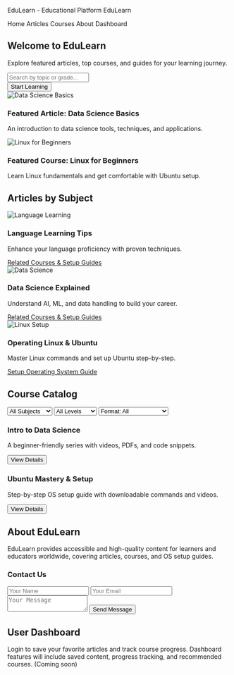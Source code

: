 EduLearn - Educational Platform EduLearn 

Home Articles Courses About Dashboard 

<!-- Homepage --> <section id="home" class="p-8 text-center bg-gradient-to-r from-blue-100 to-blue-50"> <h2 class="text-3xl font-bold mb-4">Welcome to EduLearn</h2> <p class="mb-6">Explore featured articles, top courses, and guides for your learning journey.</p> <input type="text" placeholder="Search by topic or grade..." class="border rounded p-2 w-2/3 max-w-lg"> <div class="mt-6"> <button class="bg-blue-600 text-white px-6 py-2 rounded shadow hover:bg-blue-700">Start Learning</button> </div> <div class="grid md:grid-cols-2 gap-6 mt-10"> <div class="bg-white p-4 rounded shadow"> <img src="https://via.placeholder.com/400x200" class="rounded mb-3" alt="Data Science Basics"> <h3 class="text-xl font-semibold">Featured Article: Data Science Basics</h3> <p class="text-sm mt-2">An introduction to data science tools, techniques, and applications.</p> </div> <div class="bg-white p-4 rounded shadow"> <img src="https://via.placeholder.com/400x200" class="rounded mb-3" alt="Linux for Beginners"> <h3 class="text-xl font-semibold">Featured Course: Linux for Beginners</h3> <p class="text-sm mt-2">Learn Linux fundamentals and get comfortable with Ubuntu setup.</p> </div> </div> </section> <!-- Articles Page --> <section id="articles" class="p-8 bg-gray-100"> <h2 class="text-2xl font-bold mb-4">Articles by Subject</h2> <div class="grid md:grid-cols-2 lg:grid-cols-3 gap-6"> <div class="bg-white p-4 rounded shadow"> <img src="https://via.placeholder.com/400x200" class="rounded mb-3" alt="Language Learning"> <h3 class="font-semibold">Language Learning Tips</h3> <p class="text-sm mt-2">Enhance your language proficiency with proven techniques.</p> <a href="#courses" class="text-blue-600 text-sm mt-3 block">Related Courses & Setup Guides</a> </div> <div class="bg-white p-4 rounded shadow"> <img src="https://via.placeholder.com/400x200" class="rounded mb-3" alt="Data Science"> <h3 class="font-semibold">Data Science Explained</h3> <p class="text-sm mt-2">Understand AI, ML, and data handling to build your career.</p> <a href="#courses" class="text-blue-600 text-sm mt-3 block">Related Courses & Setup Guides</a> </div> <div class="bg-white p-4 rounded shadow"> <img src="https://via.placeholder.com/400x200" class="rounded mb-3" alt="Linux Setup"> <h3 class="font-semibold">Operating Linux & Ubuntu</h3> <p class="text-sm mt-2">Master Linux commands and set up Ubuntu step-by-step.</p> <a href="#courses" class="text-blue-600 text-sm mt-3 block">Setup Operating System Guide</a> </div> </div> </section> <!-- Courses Page --> <section id="courses" class="p-8"> <h2 class="text-2xl font-bold mb-4">Course Catalog</h2> <div class="flex gap-4 mb-6 flex-wrap"> <select class="border p-2 rounded"> <option>All Subjects</option> <option>Language</option> <option>Data Science</option> <option>Linux/Ubuntu</option> </select> <select class="border p-2 rounded"> <option>All Levels</option> <option>Beginner</option> <option>Intermediate</option> <option>Advanced</option> </select> <select class="border p-2 rounded"> <option>Format: All</option> <option>Video</option> <option>PDF</option> <option>Quiz</option> <option>Setup Code/Command</option> </select> </div> <div class="grid md:grid-cols-2 lg:grid-cols-3 gap-6"> <div class="bg-white p-4 rounded shadow"> <h3 class="font-semibold">Intro to Data Science</h3> <p class="text-sm mt-2">A beginner-friendly series with videos, PDFs, and code snippets.</p> <button class="text-blue-600 mt-4">View Details</button> </div> <div class="bg-white p-4 rounded shadow"> <h3 class="font-semibold">Ubuntu Mastery & Setup</h3> <p class="text-sm mt-2">Step-by-step OS setup guide with downloadable commands and videos.</p> <button class="text-blue-600 mt-4">View Details</button> </div> </div> </section> <!-- About & Contact Page --> <section id="about" class="p-8 bg-gray-100"> <h2 class="text-2xl font-bold mb-4">About EduLearn</h2> <p class="mb-4">EduLearn provides accessible and high-quality content for learners and educators worldwide, covering articles, courses, and OS setup guides.</p> <h3 class="text-xl font-semibold mb-2">Contact Us</h3> <form class="grid gap-4 max-w-md"> <input type="text" placeholder="Your Name" class="border p-2 rounded"> <input type="email" placeholder="Your Email" class="border p-2 rounded"> <textarea placeholder="Your Message" class="border p-2 rounded"></textarea> <button class="bg-blue-600 text-white px-4 py-2 rounded">Send Message</button> </form> </section> <!-- User Dashboard (Skeleton) --> <section id="dashboard" class="p-8"> <h2 class="text-2xl font-bold mb-4">User Dashboard</h2> <p class="text-sm">Login to save your favorite articles and track course progress. Dashboard features will include saved content, progress tracking, and recommended courses. (Coming soon)</p> </section> 
